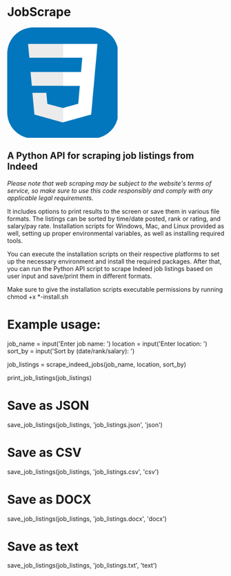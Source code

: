 # JobScrape


<svg width="256" height="256" viewBox="0 0 256 256" fill="none" xmlns="http://www.w3.org/2000/svg">
  <style>
    @keyframes pulse {
      0% {
        transform: scale(1);
      }
      50% {
        transform: scale(1.2);
      }
      100% {
        transform: scale(1);
      }
    }
    rect, path {
      animation: pulse 2s infinite;
    }
  </style>
  <rect width="256" height="256" rx="60" fill="#0277BD" />
  <path d="M53.7527 102.651L56.6155 134.593H128.096V102.651H53.7527Z" fill="#EBEBEB" />
  <path d="M128.095 38H127.985H48L50.9036 69.9423H128.095V38Z" fill="#EBEBEB" />
  <path d="M128.095 218.841V185.608L127.955 185.645L92.3813 176.04L90.1072 150.564H72.821H58.0425L62.5175 200.718L127.948 218.882L128.095 218.841Z" fill="#EBEBEB" />
  <path d="M167.318 134.593L163.61 176.019L127.985 185.635V218.866L193.468 200.718L193.948 195.321L201.454 111.229L202.233 102.651L208 38H127.985V69.9423H172.994L170.088 102.651H127.985V134.593H167.318Z" fill="white" />
</svg>


<h2> A Python API for scraping job listings from Indeed </h2>


<i>Please note that web scraping may be subject to the website's terms of service, so make sure to use this code responsibly and comply with any applicable legal requirements.</i>

It includes options to print results to the screen or save them in various file formats. The listings can be sorted by time/date posted, rank or rating, and salary/pay rate. Installation scripts for Windows, Mac, and Linux provided as well, setting up proper environmental variables, as well as installing required tools. 

You can execute the installation scripts on their respective platforms to set up the necessary environment and install the required packages. After that, you can run the Python API script to scrape Indeed job listings based on user input and save/print them in different formats.


Make sure to give the installation scripts executable permissions by running chmod +x *-install.sh


# Example usage:
job_name = input('Enter job name: ')
location = input('Enter location: ')
sort_by = input('Sort by (date/rank/salary): ')

job_listings = scrape_indeed_jobs(job_name, location, sort_by)

print_job_listings(job_listings)

# Save as JSON
save_job_listings(job_listings, 'job_listings.json', 'json')

# Save as CSV
save_job_listings(job_listings, 'job_listings.csv', 'csv')

# Save as DOCX
save_job_listings(job_listings, 'job_listings.docx', 'docx')

# Save as text
save_job_listings(job_listings, 'job_listings.txt', 'text')
      

